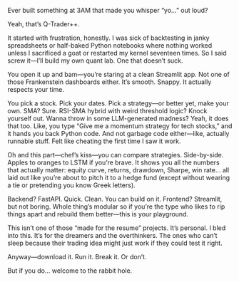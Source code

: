 Ever built something at 3AM that made you whisper “yo…” out loud?

Yeah, that’s Q-Trader++.

It started with frustration, honestly. I was sick of backtesting in janky spreadsheets or half-baked Python notebooks where nothing worked unless I sacrificed a goat or restarted my kernel seventeen times. So I said screw it—I’ll build my own quant lab. One that doesn’t suck.

You open it up and bam—you’re staring at a clean Streamlit app. Not one of those Frankenstein dashboards either. It’s smooth. Snappy. It actually respects your time.

You pick a stock. Pick your dates. Pick a strategy—or better yet, make your own. SMA? Sure. RSI-SMA hybrid with weird threshold logic? Knock yourself out. Wanna throw in some LLM-generated madness? Yeah, it does that too. Like, you type “Give me a momentum strategy for tech stocks,” and it hands you back Python code. And not garbage code either—like, actually runnable stuff. Felt like cheating the first time I saw it work.

Oh and this part—chef’s kiss—you can compare strategies. Side-by-side. Apples to oranges to LSTM if you’re brave. It shows you all the numbers that actually matter: equity curve, returns, drawdown, Sharpe, win rate… all laid out like you’re about to pitch it to a hedge fund (except without wearing a tie or pretending you know Greek letters).

Backend? FastAPI. Quick. Clean. You can build on it. Frontend? Streamlit, but not boring. Whole thing’s modular so if you’re the type who likes to rip things apart and rebuild them better—this is your playground.

This isn’t one of those “made for the resume” projects. It’s personal. I bled into this. It’s for the dreamers and the overthinkers. The ones who can’t sleep because their trading idea might just work if they could test it right.

Anyway—download it. Run it. Break it. Or don’t.

But if you do… welcome to the rabbit hole.

